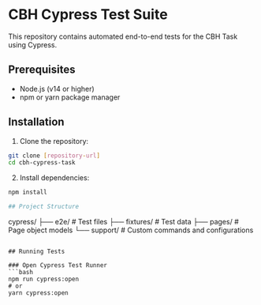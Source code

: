 # CBH Cypress Test Suite

This repository contains automated end-to-end tests for the CBH Task using Cypress.

## Prerequisites

- Node.js (v14 or higher)
- npm or yarn package manager

## Installation

1. Clone the repository:
```bash
git clone [repository-url]
cd cbh-cypress-task
```

2. Install dependencies:
```bash
npm install

## Project Structure

```
cypress/
├── e2e/           # Test files
├── fixtures/      # Test data
├── pages/         # Page object models
└── support/       # Custom commands and configurations
```

## Running Tests

### Open Cypress Test Runner
```bash
npm run cypress:open
# or
yarn cypress:open
```
